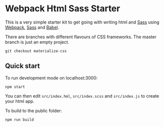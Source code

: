 # Webpack Html Sass Starter

This is a very simple starter kit to get going with writing html and [Sass](http://sass-lang.com/) using [Webpack](https://webpack.github.io/),
[Sass](http://sass-lang.com/) and [Babel](https://babeljs.io/).

There are branches with different flavours of CSS frameworks. The master branch is just an empty project.

``` shell
git checkout materialize-css
```


## Quick start

To run development mode on localhost:3000:

``` shell
npm start
```

You can then edit `src/index.hml`, `src/index.scss` and `src/index.js` to create your html app.

To build to the public folder:

``` shell
npm run build
```

